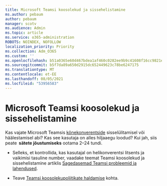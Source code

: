 ```yaml
---
title: Microsoft Teamsi koosolekud ja sissehelistamine
ms.author: pebaum
author: pebaum
manager: scotv
ms.audience: Admin
ms.topic: article
ms.service: o365-administration
ROBOTS: NOINDEX, NOFOLLOW
localization_priority: Priority
ms.collection: Adm_O365
ms.custom: ''
ms.openlocfilehash: b51a0365e60d467bdea1af460c0282ee9b9c41608f16cc9821e90f5372c3d928
ms.sourcegitcommit: b5f7da89a650d2915dc652449623c78be6247175
ms.translationtype: MT
ms.contentlocale: et-EE
ms.lasthandoff: 08/05/2021
ms.locfileid: "53956583"
---
```

# <a name="microsoft-teams-meetings-and-dial-in"></a>Microsoft Teamsi koosolekud ja sissehelistamine

Kas vajate Microsoft Teamsis [kõnekonverentside](https://docs.microsoft.com/microsoftteams/audio-conferencing-in-office-365) sisselülitamisel või häälestamisel abi? Kas see kasutaja on alles hiljaaegu loodud? Kui jah, siis peate  **sätete jõustumiseks** ootama 2–24 tundi.

- Selleks, et kontrollida, kas kasutajal on helikonverentsi litsents ja vaikimisi tasuline number, vaadake teemat Teamsi koosolekud ja sissehelistamine artiklis [Sagedasemad Teamsi probleemid ja lahendused](https://docs.microsoft.com/microsoftteams/known-issues).

- Teave [Teamsi koosolekupoliitikate haldamise](https://docs.microsoft.com/microsoftteams/meeting-policies-in-teams) kohta. 

